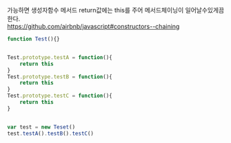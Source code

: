 
가능하면 생성자함수 메서드 return값에는 this를 주어 메서드체이닝이 일어날수있게끔한다.<br>
https://github.com/airbnb/javascript#constructors--chaining
```javascript
function Test(){}


Test.prototype.testA = function(){
    return this
}
Test.prototype.testB = function(){
    return this
}
Test.prototype.testC = function(){
    return this
}


var test = new Teset()
test.testA().testB().testC()

```